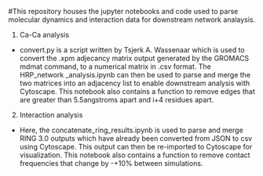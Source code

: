 #This repository houses the jupyter notebooks and code used to parse molecular dynamics and interaction data for downstream network analaysis. 

1. Ca-Ca analysis 
- convert.py is a script written by Tsjerk A. Wassenaar which is used to convert the .xpm adjecancy matrix output generated by the GROMACS mdmat command, to a numerical matrix in .csv format. The
HRP_network _analysis.ipynb can then be used to parse and merge the two matrices into an adjacency list to enable downstream analysis with Cytoscape. This notebook also contains a function to remove edges that are greater than 5.5angstroms apart and i+4 residues apart.  

2. Interaction analysis 
- Here, the concatenate_ring_results.ipynb is used to parse and merge RING 3.0 outputs which have already been converted from JSON to csv using Cytoscape. This output can then be re-imported to Cytoscape for visualization. This notebook also contains a function to remove contact frequencies that change by -+10% between simulations. 
